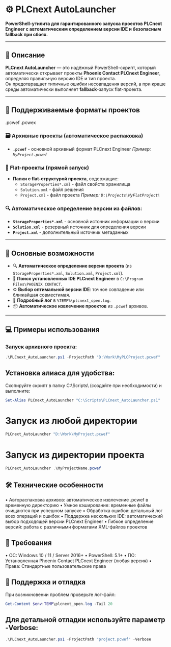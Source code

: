 # ⚙️ PLCnext AutoLauncher

**PowerShell-утилита для гарантированного запуска проектов PLCnext Engineer с автоматическим определением версии IDE и безопасным fallback при сбоях.**

---

## 🚀 Описание

**PLCnext AutoLauncher** — это надёжный PowerShell-скрипт, который автоматически открывает проекты **Phoenix Contact PLCnext Engineer**, определяя правильную версию IDE и тип проекта.  
Он предотвращает типичные ошибки несовпадения версий, а при краше среды автоматически выполняет **fallback**-запуск flat-проекта.

---

## 📁 Поддерживаемые форматы проектов
.pcwef
.pcwex

### 🗃️ Архивные проекты (автоматическое распаковка)
- **`.pcwef`** - основной архивный формат PLCnext Engineer
  *Пример: `MyProject.pcwef`*

### 📂 Flat-проекты (прямой запуск)
- **Папки с flat-структурой проекта**, содержащие:
  - `StorageProperties*.xml` - файл свойств хранилища
  - `Solution.xml` - файл решения  
  - `Project.xml` - файл проекта
  *Пример: `D:\Projects\MyFlatProject\`*

### 🔍 Автоматическое определение версии из файлов:
- **`StorageProperties*.xml`** - основной источник информации о версии
- **`Solution.xml`** - резервный источник для определения версии
- **`Project.xml`** - дополнительный источник метаданных

---

## 🔑 Основные возможности

- 🔍 **Автоматическое определение версии проекта** (из `StorageProperties*.xml`, `Solution.xml`, `Project.xml`).
- 🧠 **Поиск установленных IDE PLCnext Engineer** в `C:\Program Files\PHOENIX CONTACT`.
- ⚙️ **Выбор оптимальной версии IDE**: точное совпадение или ближайшая совместимая.
- 🧾 **Подробный лог** в `%TEMP%\plcnext_open.log`.
- 📦 **Автоматическое извлечение проектов** из `.pcwef` архивов.

---

## 💻 Примеры использования

### Запуск архивного проекта:
```powershell
.\PLCnext_AutoLauncher.ps1 -ProjectPath "D:\Work\MyPLCProject.pcwef"
```

## Установка алиаса для удобства:
Скопируйте скрипт в папку C:\Scripts\ (создайте при необходимости) и выполните:

```powershell
Set-Alias PLCnext_AutoLauncher "C:\Scripts\PLCnext_AutoLauncher.ps1"
```

# Запуск из любой директории
```powershell
PLCnext_AutoLauncher "D:\Work\MyProject.pcwef"
```

# Запуск из директории проекта
```powershell
PLCnext_AutoLauncher .\MyProjectName.pcwef
```

## 🛠 Технические особенности
• Автораспаковка архивов: автоматическое извлечение .pcwef в временную директорию
• Умное кэширование: временные файлы очищаются при успешном запуске
• Обработка ошибок: детальный лог всех операций и ошибок
• Поддержка нескольких IDE: автоматический выбор подходящей версии PLCnext Engineer
• Гибкое определение версий: работа с различными форматами XML-файлов проектов

## 🧰 Требования
• ОС: Windows 10 / 11 / Server 2016+
• PowerShell: 5.1+
• ПО: Установленная Phoenix Contact PLCnext Engineer (любая версия)
• Права: Стандартные пользовательские права

## 🔧 Поддержка и отладка
При возникновении проблем проверьте лог-файл:

```powershell
Get-Content $env:TEMP\plcnext_open.log -Tail 20
```

## Для детальной отладки используйте параметр -Verbose:

```powershell
.\PLCnext_AutoLauncher.ps1 -ProjectPath "project.pcwef" -Verbose
```